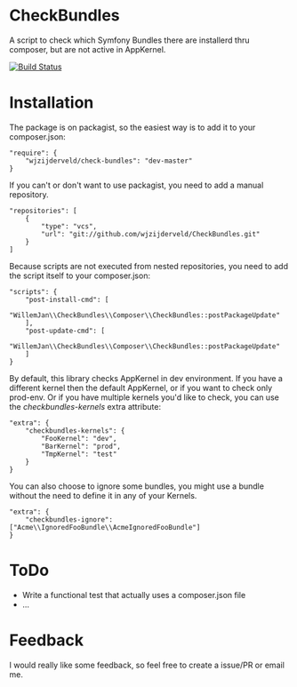 CheckBundles
============

A script to check which Symfony Bundles there are installerd thru composer, but are not active in AppKernel.

[![Build Status](https://travis-ci.org/wjzijderveld/CheckBundles.png?branch=master)](https://travis-ci.org/wjzijderveld/CheckBundles)

Installation
============
The package is on packagist, so the easiest way is to add it to your composer.json:

	"require": {
		"wjzijderveld/check-bundles": "dev-master"
	}
	
If you can't or don't want to use packagist, you need to add a manual repository.

    "repositories": [
        {
            "type": "vcs",
            "url": "git://github.com/wjzijderveld/CheckBundles.git"
        }
    ]
	
Because scripts are not executed from nested repositories, you need to add the script itself to your composer.json:

    "scripts": {
        "post-install-cmd": [
            "WillemJan\\CheckBundles\\Composer\\CheckBundles::postPackageUpdate"
        ],
        "post-update-cmd": [
            "WillemJan\\CheckBundles\\Composer\\CheckBundles::postPackageUpdate"
        ]
    }
	
By default, this library checks AppKernel in dev environment.
If you have a different kernel then the default AppKernel, or if you want to check only prod-env.
Or if you have multiple kernels you'd like to check, you can use the _checkbundles-kernels_ extra attribute:

    "extra": {
		"checkbundles-kernels": {
			"FooKernel": "dev",
			"BarKernel": "prod",
			"TmpKernel": "test"
		}
	}

You can also choose to ignore some bundles, you might use a bundle without the need to define it in any of your Kernels.

    "extra": {
        "checkbundles-ignore": ["Acme\\IgnoredFooBundle\\AcmeIgnoredFooBundle"]
    }

ToDo
====

* Write a functional test that actually uses a composer.json file
* ...

Feedback
========
I would really like some feedback, so feel free to create a issue/PR or email me.